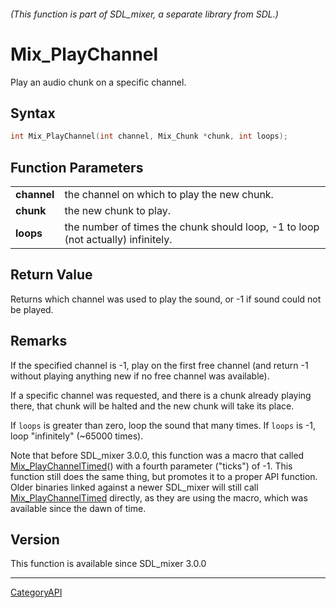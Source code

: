 ###### (This function is part of SDL_mixer, a separate library from SDL.)
# Mix_PlayChannel

Play an audio chunk on a specific channel.

## Syntax

```c
int Mix_PlayChannel(int channel, Mix_Chunk *chunk, int loops);

```

## Function Parameters

|                 |                                                                                  |
| --------------- | -------------------------------------------------------------------------------- |
| **channel**     | the channel on which to play the new chunk.                                      |
| **chunk**       | the new chunk to play.                                                           |
| **loops**       | the number of times the chunk should loop, -1 to loop (not actually) infinitely. |

## Return Value

Returns which channel was used to play the sound, or -1 if sound could not
be played.

## Remarks

If the specified channel is -1, play on the first free channel (and return
-1 without playing anything new if no free channel was available).

If a specific channel was requested, and there is a chunk already playing
there, that chunk will be halted and the new chunk will take its place.

If `loops` is greater than zero, loop the sound that many times. If `loops`
is -1, loop "infinitely" (~65000 times).

Note that before SDL_mixer 3.0.0, this function was a macro that called
[Mix_PlayChannelTimed](Mix_PlayChannelTimed.md)() with a fourth parameter
("ticks") of -1. This function still does the same thing, but promotes it
to a proper API function. Older binaries linked against a newer SDL_mixer
will still call [Mix_PlayChannelTimed](Mix_PlayChannelTimed.md) directly, as
they are using the macro, which was available since the dawn of time.

## Version

This function is available since SDL_mixer 3.0.0

----
[CategoryAPI](CategoryAPI.md)
